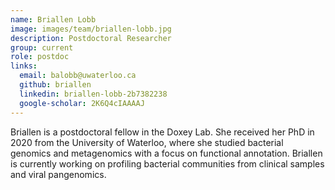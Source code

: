 ```yaml
---
name: Briallen Lobb
image: images/team/briallen-lobb.jpg
description: Postdoctoral Researcher
group: current
role: postdoc
links:
  email: balobb@uwaterloo.ca
  github: briallen
  linkedin: briallen-lobb-2b7382238
  google-scholar: 2K6Q4cIAAAAJ
---
```


Briallen is a postdoctoral fellow in the Doxey Lab. She received her PhD in 2020 from the University of Waterloo, where she studied bacterial genomics and metagenomics with a focus on functional annotation. Briallen is currently working on profiling bacterial communities from clinical samples and viral pangenomics. 
